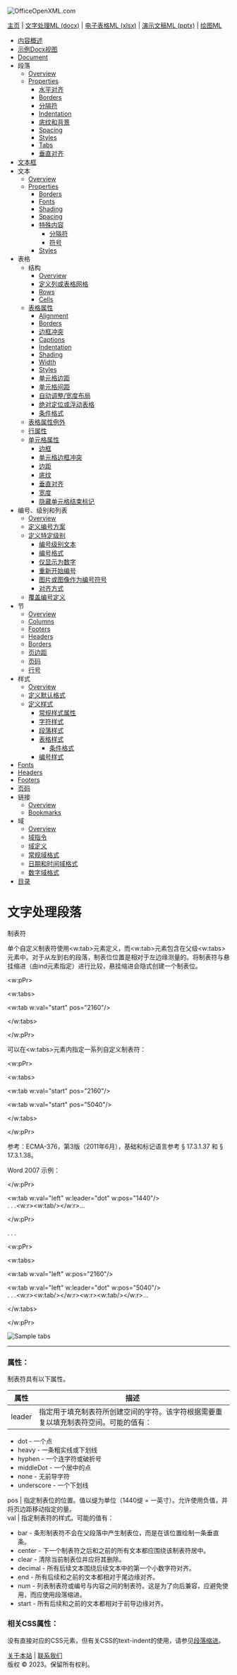 ![OfficeOpenXML.com](images/banner1.png)

[主页](index.md) | [文字处理ML (docx)](anatomyofOOXML.md) | [电子表格ML (xlsx)](anatomyofOOXML-xlsx.md) | [演示文稿ML (pptx)](anatomyofOOXML-pptx.md) | [绘图ML](drwOverview.md)

- [内容概述](WPcontentOverview.md)
- [示例Docx视图](WPsampleDoc.md)
- [Document](WPdocument.md)
- 段落
  - [Overview](WPparagraph.md)
  - [Properties](WPparagraphProperties.md)
    - [水平对齐](WPalignment.md)
    - [Borders](WPborders.md)
    - [分隔符](WPtextSpecialContent-break.md)
    - [Indentation](WPindentation.md)
    - [底纹和背景](WPshading.md)
    - [Spacing](WPspacing.md)
    - [Styles](WPstyleParStyles.md)
    - [Tabs](WPtab.md)
    - [垂直对齐](WPborders.md)
- [文本框](WPparagraph-textFrames.md)
- 文本
  - [Overview](WPtext.md)
  - [Properties](WPtextFormatting.md)
    - [Borders](WPtextBorders.md)
    - [Fonts](WPtextFonts.md)
    - [Shading](WPtextShading.md)
    - [Spacing](WPtextSpacing.md)
    - [特殊内容](WPtextSpecialContent.md)
      - [分隔符](WPtextSpecialContent-break.md)
      - [符号](WPtextSpecialContent-symbol.md)
    - [Styles](WPstyleCharStyles.md)
- 表格
  - 结构
    - [Overview](WPtable.md)
    - [定义列或表格网格](WPtableGrid.md)
    - [Rows](WPtableRow.md)
    - [Cells](WPtableCell.md)
  - [表格属性](WPtableProperties.md)
    - [Alignment](WPtableAlignment.md)
    - [Borders](WPtableBorders.md)
    - [边框冲突](WPtableCellBorderConflicts.md)
    - [Captions](WPtableCaption.md)
    - [Indentation](WPtableIndent.md)
    - [Shading](WPtableShading.md)
    - [Width](WPtableWidth.md)
    - [Styles](WPstyleTableStyles.md)
    - [单元格边距](WPtableCellMargins.md)
    - [单元格间距](WPtableCellSpacing.md)
    - [自动调整/宽度布局](WPtableLayout.md)
    - [绝对定位或浮动表格](WPfloatingTables.md)
    - [条件格式](WPtblLook.md)
  - [表格属性例外](WPtablePropertyExceptions.md)
  - [行属性](WPtableRowProperties.md)
  - [单元格属性](WPtableCellProperties.md)
    - [边框](WPtableCellProperties-Borders.md)
    - [单元格边框冲突](WPtableCellBorderConflicts.md)
    - [边距](WPtableCellProperties-Margins.md)
    - [底纹](WPtableCellProperties-Shading.md)
    - [垂直对齐](WPtableCellProperties-verticalAlignment.md)
    - [宽度](WPtableCellProperties-Width.md)
    - [隐藏单元格结束标记](WPhideMark.md)
- 编号、级别和列表
  - [Overview](WPnumbering.md)
  - [定义编号方案](WPnumberingAbstractNum.md)
  - [定义特定级别](WPnumberingLvl.md)
    - [编号级别文本](WPnumberingLevelText.md)
    - [编号格式](WPnumbering-numFmt.md)
    - [仅显示为数字](WPnumbering-isLgl.md)
    - [重新开始编号](WPnumbering-restart.md)
    - [图片或图像作为编号符号](WPnumbering-imagesAsSymbol.md)
    - [对齐方式](WPnumbering-lvlJc.md)
  - [覆盖编号定义](WPnumberingOverride.md)
- 节
  - [Overview](WPsection.md)
  - [Columns](WPsectionCols.md)
  - [Footers](WPsectionFooterReference.md)
  - [Headers](WPsectionHeaderReference.md)
  - [Borders](WPsectionBorders.md)
  - [页边距](WPsectionPgMar.md)
  - [页码](WPSectionPgNumType.md)
  - [行号](WPsectionLineNumbering.md)
- 样式
  - [Overview](WPstyles.md)
  - [定义默认格式](WPstyleDefaults.md)
  - [定义样式](WPstyle.md)
    - [常规样式属性](WPstyleGenProps.md)
    - [字符样式](WPstyleCharStyles.md)
    - [段落样式](WPstyleParStyles.md)
    - [表格样式](WPstyleTableStyles.md)
      - [条件格式](WPstyleTableStylesCond.md)
    - [编号样式](WPstyleNumStyles.md)
- [Fonts](WPfonts.md)
- [Headers](WPheaders.md)
- [Footers](WPfooters.md)
- [页码](WPSectionPgNumType.md)
- 链接
  - [Overview](WPhyperlink.md)
  - [Bookmarks](WPbookmark.md)
- 域
  - [Overview](WPfields.md)
  - [域指令](WPfieldInstructions.md)
  - [域定义](WPfieldDefinitions.md)
  - [常规域格式](WPgeneralFieldSwitches.md)
  - [日期和时间域格式](WPdateTimeFieldSwitches.md)
  - [数字域格式](WPnumericFieldSwitches.md)
- [目录](WPtableOfContents.md)

# 文字处理段落

制表符

单个自定义制表符使用<w:tab>元素定义，而<w:tab>元素包含在父级<w:tabs>元素中。对于从左到右的段落，制表位位置是相对于左边缘测量的。将制表符与悬挂缩进（由ind元素指定）进行比较，悬挂缩进会隐式创建一个制表位。

<w:pPr>

<w:tabs>

<w:tab w:val="start" pos="2160"/>

</w:tabs>

</w:pPr>

可以在<w:tabs>元素内指定一系列自定义制表符：

<w:pPr>

<w:tabs>

<w:tab w:val="start" pos="2160"/>

<w:tab w:val="start" pos="5040"/>

</w:tabs>

</w:pPr>

参考：ECMA-376，第3版（2011年6月），基础和标记语言参考 § 17.3.1.37 和 § 17.3.1.38。

Word 2007 示例：

</w:pPr>

<w:tab w:val="left" w:leader="dot" w:pos="1440"/>  
. . .<w:r><w:tab/></w:r>...

</w:pPr>

. . .

<w:pPr>

<w:tabs>

<w:tab w:val="left" w:pos="2160"/>

<w:tab w:val="left" w:leader="dot" w:pos="5040"/>  
. . .<w:r><w:tab/></w:r><w:r><w:tab/></w:r>...

</w:tabs>

</w:pPr>

![Sample tabs](images\wp-tabs-1.gif)

---

### 属性：

制表符具有以下属性。

| 属性   | 描述                                                                                 |
| ------ | ------------------------------------------------------------------------------------ |
| leader | 指定用于填充制表符所创建空间的字符。该字符根据需要重复以填充制表符空间。可能的值有： |

- dot \- 一个点
- heavy \- 一条粗实线或下划线
- hyphen \- 一个连字符或破折号
- middleDot \- 一个居中的点
- none \- 无前导字符
- underscore \- 一个下划线

pos | 指定制表位的位置。值以缇为单位（1440缇 = 一英寸）。允许使用负值，并将页边距移动指定的量。  
val | 指定制表符的样式。可能的值有：

- bar \- 条形制表符不会在父段落中产生制表位，而是在该位置绘制一条垂直条。
- center \- 下一个制表符之后和之前的所有文本都应围绕该制表符居中。
- clear \- 清除当前制表位并应将其删除。
- decimal \- 所有后续文本围绕后续文本中的第一个小数字符对齐。
- end \- 所有后续和之前的文本都相对于尾边缘对齐。
- num \- 列表制表符或编号与内容之间的制表符。这是为了向后兼容，应避免使用，而应使用段落缩进。
- start \- 所有后续和之前的文本都相对于前导边缘对齐。

### 相关CSS属性：

没有直接对应的CSS元素，但有关CSS的text-indent的使用，请参见[段落缩进](WPindentation.md)。

[关于本站](aboutThisSite.md) | [联系我们](contactUs.md)  
版权 © 2023。保留所有权利。
